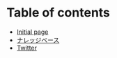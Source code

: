 # Table of contents

* [Initial page](README.md)
* [ナレッジベース](https://github.com/hideojoho/kb/tree/ja)
* [Twitter](https://twitter.com/joholab_ja)

